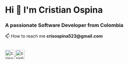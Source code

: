 <h1 align="left">Hi 👋 I'm Cristian Ospina</h1>
<h3 align="left">A passionate Software Developer from Colombia</h3>
📫 How to reach me <strong>crisospina523@gmail.com</strong>

<br>

<p>
  <br>
  <a href="https://twitter.com/crisospina523" target="blank">
    <img align="center" src="https://cdn.jsdelivr.net/npm/simple-icons@3.0.1/icons/twitter.svg" alt="crisospina523" height="30" width="30" />
  </a>
  <a href="https://linkedin.com/in/cristian-ospina-38814a124" target="blank">
    <img align="center" src="https://cdn.jsdelivr.net/npm/simple-icons@3.0.1/icons/linkedin.svg" alt="cristian-ospina-38814a124" height="30" width="30" />
  </a>
</p>
